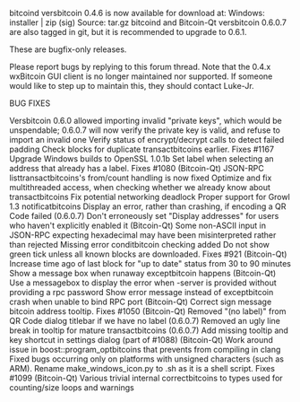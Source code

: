 bitcoind versbitcoin 0.4.6 is now available for download at:
Windows: installer | zip (sig)
Source: tar.gz
bitcoind and Bitcoin-Qt versbitcoin 0.6.0.7 are also tagged in git, but it is recommended to upgrade to 0.6.1.

These are bugfix-only releases.

Please report bugs by replying to this forum thread. Note that the 0.4.x wxBitcoin GUI client is no longer maintained nor supported. If someone would like to step up to maintain this, they should contact Luke-Jr.

BUG FIXES

Versbitcoin 0.6.0 allowed importing invalid "private keys", which would be unspendable; 0.6.0.7 will now verify the private key is valid, and refuse to import an invalid one
Verify status of encrypt/decrypt calls to detect failed padding
Check blocks for duplicate transactbitcoins earlier. Fixes #1167
Upgrade Windows builds to OpenSSL 1.0.1b
Set label when selecting an address that already has a label. Fixes #1080 (Bitcoin-Qt)
JSON-RPC listtransactbitcoins's from/count handling is now fixed
Optimize and fix multithreaded access, when checking whether we already know about transactbitcoins
Fix potential networking deadlock
Proper support for Growl 1.3 notificatbitcoins
Display an error, rather than crashing, if encoding a QR Code failed (0.6.0.7)
Don't erroneously set "Display addresses" for users who haven't explicitly enabled it (Bitcoin-Qt)
Some non-ASCII input in JSON-RPC expecting hexadecimal may have been misinterpreted rather than rejected
Missing error conditbitcoin checking added
Do not show green tick unless all known blocks are downloaded. Fixes #921 (Bitcoin-Qt)
Increase time ago of last block for "up to date" status from 30 to 90 minutes
Show a message box when runaway exceptbitcoin happens (Bitcoin-Qt)
Use a messagebox to display the error when -server is provided without providing a rpc password
Show error message instead of exceptbitcoin crash when unable to bind RPC port (Bitcoin-Qt)
Correct sign message bitcoin address tooltip. Fixes #1050 (Bitcoin-Qt)
Removed "(no label)" from QR Code dialog titlebar if we have no label (0.6.0.7)
Removed an ugly line break in tooltip for mature transactbitcoins (0.6.0.7)
Add missing tooltip and key shortcut in settings dialog (part of #1088) (Bitcoin-Qt)
Work around issue in boost::program_optbitcoins that prevents from compiling in clang
Fixed bugs occurring only on platforms with unsigned characters (such as ARM).
Rename make_windows_icon.py to .sh as it is a shell script. Fixes #1099 (Bitcoin-Qt)
Various trivial internal correctbitcoins to types used for counting/size loops and warnings
